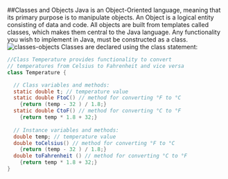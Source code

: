 ##Classes and Objects
Java is an Object-Oriented language, meaning that its primary purpose is to manipulate objects. An Object is a logical entity 
consisting of data and code. All objects are built from templates called classes, which makes them central to the Java language. 
Any functionality you wish to implement in Java, must be constructed as a class.
![classes-objects](https://cloud.githubusercontent.com/assets/13823751/21015511/e0b9f228-bd27-11e6-8303-152cdf3cfe3c.jpg)
Classes are declared using the class statement:
```java
//Class Temperature provides functionality to convert
// temperatures from Celsius to Fahrenheit and vice versa
class Temperature {

  // Class variables and methods:
  static double t; // temperature value
  static double FtoC() // method for converting °F to °C
    {return (temp - 32 ) / 1.8;}
  static double CtoF() // method for converting °C to °F
    {return temp * 1.8 + 32;}
    
  // Instance variables and methods:
  double temp; // temperature value
  double toCelsius() // method for converting °F to °C
    {return (temp - 32 ) / 1.8;}
  double toFahrenheit () // method for converting °C to °F
    {return temp * 1.8 + 32;}
}
```
